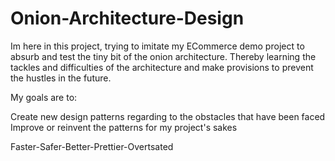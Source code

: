 # Onion-Architecture-Design


Im here in this project, trying to imitate my ECommerce demo project to absurb and test the tiny bit of the onion architecture.
Thereby learning the tackles and difficulties of the architecture and make provisions to prevent the hustles in the future. 

My goals are to:

Create new design patterns regarding to the obstacles that have been faced
Improve or reinvent the patterns for my project's sakes


Faster-Safer-Better-Prettier-Overtsated

